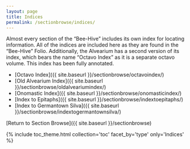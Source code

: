 ```yaml
---
layout: page
title: Indices
permalink: /sectionbrowse/indices/
---
```


Almost every section of the “Bee-Hive” includes its own index for locating information. All of the indices are included here as they are found in the “Bee-Hive” Folio. Additionally, the Alvearium has a second version of its index, which bears the name “Octavo Index” as it is a separate octavo volume. This index has been fully annotated.

* [Octavo Index]({{ site.baseurl }}/sectionbrowse/octavoindex/)
* [Old Alvearium Index]({{ site.baseurl }}/sectionbrowse/oldalveariumindex/)
* [Onomastic Index]({{ site.baseurl }}/sectionbrowse/onomasticindex/)
* [Index to Epitaphs]({{ site.baseurl }}/sectionbrowse/indextoepitaphs/)
* [Index to Germantown Silva]({{ site.baseurl }}/sectionbrowse/indextogermantownsilva/)

[Return to Section Browse]({{ site.baseurl }}/sectionbrowse)

{% include toc_theme.html collection='toc' facet_by='type' only='Indices' %}
